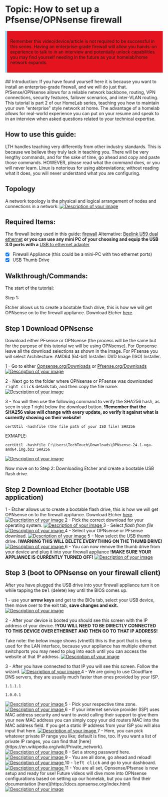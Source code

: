 # Topic: How to set up a Pfsense/OPNsense firewall
<!DOCTYPE html>
<html lang="en">
<head>
<meta charset="UTF-8">
<meta name="viewport" content="width=device-width, initial-scale=1.0">

<title>Warning Box Example</title>

<style>
.warning-box {
    background-color: #E4141E; /* Light red background color */
    border-left: 6px solid #8CD2F4; /* Red border on the left side */
    padding: 10px; /* Padding inside the box */
    margin-bottom: 20px; /* Margin at the bottom to separate from other content */
}
</style>
</head>
<body>

<div class="warning-box">
    <p>Remember this video/device/article is not required to be successful in this series. Having an enterprise-grade firewall will allow you hands-on experience to talk to in an interview and potentially unlock capabilities you may find yourself needing
    in the future as your homelab/home network expands.</p>
</div>

</body>
</html>
## Introduction:
If you have found yourself here it is because you want to install an enterprise-grade firewall, and we will do just that. PfSense/OPNsense allows for a reliable network backbone, routing, VPN connections, security features, failover scenarios, and inter-VLAN routing. This tutorial is part 2 of our HomeLab series, teaching you how to maintain your own "enterprise" style network at home. The advantage of a homelab allows for real-world experience you can put on your resume and speak to in an interview when asked questions related to your technical expertise. 

## How to use this guide:
LTH handles teaching very differently from other industry standards. This is because we believe they truly lack in teaching you. There will be very lengthy commands, and for the sake of time, go ahead and copy and paste those commands. HOWEVER, please read what the command does, or you will never learn. Linux is notorious for using abbreviations; without reading what it does, you will never understand what you are configuring.
## Topology
A network topology is the physical and logical arrangement of nodes and connections in a network:
<a href="/images/EP2_firewall/firewall_topology.png" class="image-expand">
    <img src="/images/EP2_firewall/firewall_topology.png" alt="Description of your image">
</a>

## Required Items:
The firewall being used in this guide: [firewall](https://tinyurl.com/ynvvvdrw) 
Alternative: [Beelink U59 dual ethernet](https://amzn.to/3PloqUa)
**or you can use any mini PC of your choosing and equip the USB 3.0 ports with a** [USB to ethernet adapter](https://amzn.to/4a8eXrT)

- [x] Firewall Appliance (this could be a mini-PC with two ethernet ports)
- [x] USB Thumb Drive

## Walkthrough/Commands:
The start of the tutorial:

Step 1:

Etcher allows us to create a bootable flash drive, this is how we will get OPNsense on to the firewall appliance. Download Etcher [here](https://etcher.balena.io/). 

## Step 1 Download OPNsense
Download either PFsense or OPNsense (the process will be the same but for the purpose of this tutorial we will be using OPNsense). For Opnsense leave all the download selections as shown in the image. For PFsense you will select Architecture: AMD64 (64-bit) Installer: DVD Image (ISO) Installer. 

1 - Go to either [Opnsense.org/Downloads](https://opnsense.org/download/) or [Pfsense.org/Downloads](https://www.pfsense.org/download/)
<a href="/images/EP2_firewall/opnsense_1.png" class="image-expand">
    <img src="/images/EP2_firewall/opnsense_1.png" alt="Description of your image">
</a>

2 - Next go to the folder where OPNsense or PFsense was downloaded <kbd>right click</kbd> details tab, and then copy the file name.
<a href="/images/EP2_firewall/opnsense_2.png" class="image-expand">
    <img src="/images/EP2_firewall/opnsense_2.png" alt="Description of your image">
</a>

3 - You will then use the following command to verify the SHA256 hash, as seen in step 1 right below the download button. **!Remember that the SHA256 value will change with every update, so verify it against what is currently showing on their website!**
```
certUtil -hashfile (the file path of your ISO file) SHA256
```
EXMAPLE: 
```
certUtil -hashfile C:\Users\TechTouch\Downloads\OPNsense-24.1-vga-amd64.img.bz2 SHA256
```
<a href="/images/EP2_firewall/opnsense_3.png" class="image-expand">
    <img src="/images/EP2_firewall/opnsense_3.png" alt="Description of your image">
</a>

Now move on to Step 2: Downloading Etcher and create a bootable USB flash drive.

## Step 2 Download Etcher (bootable USB application)

1 - Etcher allows us to create a bootable flash drive, this is how we will get OPNsense on to the firewall appliance. Download Etcher [here](https://etcher.balena.io/). 
<a href="/images/EP2_firewall/etcher_1.png" class="image-expand">
    <img src="/images/EP2_firewall/etcher_1.png" alt="Description of your image">
</a>
2 - Pick the correct download for your operating system.
<a href="/images/EP2_firewall/etcher_2.png" class="image-expand">
    <img src="/images/EP2_firewall/etcher_2.png" alt="Description of your image">
</a>
3 - Select *flash from file* 
<a href="/images/EP2_firewall/etcher_3.png" class="image-expand">
    <img src="/images/EP2_firewall/etcher_3.png" alt="Description of your image">
</a>
4 - Select your OPNsense or PFsense download. 
<a href="/images/EP2_firewall/etcher_4.png" class="image-expand">
    <img src="/images/EP2_firewall/etcher_4.png" alt="Description of your image">
</a>
5 - Now select the USB thumb drive. **!WARNING THIS WILL DELETE EVERYTHING ON THE THUMB DRIVE!**
<a href="/images/EP2_firewall/etcher_5.png" class="image-expand">
    <img src="/images/EP2_firewall/etcher_5.png" alt="Description of your image">
</a>
6 - You can now remove the thumb drive from your device and plug it into your firewall appliance **!MAKE SURE YOUR APPLIANCE IS CURRENTLY TURNED OFF!**
<a href="/images/EP2_firewall/etcher_6.png" class="image-expand">
    <img src="/images/EP2_firewall/etcher_6.png" alt="Description of your image">
</a>

## Step 3 (boot to OPNsense on your firewall client)
After you have plugged the USB drive into your firewall appliance turn it on while tapping the <kbd>Del</kbd> (delete) key until the BIOS comes up. 

1 - use your **arrow keys** and get to the BIOs tab, select your USB device, then move over to the exit tab, **save changes and exit.** 
<a href="/images/EP2_firewall/bios.png" class="image-expand">
    <img src="/images/EP2_firewall/bios.png" alt="Description of your image">
</a>

2 - After your device is booted you should see this screen with the IP address of your device. **!YOU WILL NEED TO BE DIRECTLY CONNECTED TO THIS DEVICE OVER ETHERNET AND THEN GO TO THAT IP ADDRESS!**

Take note: the below image shows (vtnet0) this is the port that is being used for the LAN interface, because your appliance has multiple ethernet switchports you may need to plug into each until you can access the website at that IP address.
<a href="/images/EP2_firewall/opnsense_start.png" class="image-expand">
    <img src="/images/EP2_firewall/opnsense_start.png" alt="Description of your image">
</a>

3 - After you have connected to that IP you will see this screen. Follow the wizard. 
<a href="/images/EP2_firewall/opn_1.png" class="image-expand">
    <img src="/images/EP2_firewall/opn_1.png" alt="Description of your image">
</a>
4 - We are going to use Cloudflare DNS servers, they are usually much faster than ones provided by your ISP. 
```
1.1.1.1
```
```
1.0.0.1
```
<a href="/images/EP2_firewall/opn_2.png" class="image-expand">
    <img src="/images/EP2_firewall/opn_2.png" alt="Description of your image">
</a>
5 - Pick your respective time zone. 
<a href="/images/EP2_firewall/opn_3.png" class="image-expand">
    <img src="/images/EP2_firewall/opn_3.png" alt="Description of your image">
</a>
6 - If your internet service provider (ISP) uses MAC address security and want to avoid calling their support to give them your new MAC address you can simply copy your old routers MAC into the MAC address field. If you get a static IP address from your ISP you will also input that here.
<a href="/images/EP2_firewall/opn_4.png" class="image-expand">
    <img src="/images/EP2_firewall/opn_4.png" alt="Description of your image">
</a>
7 - Here, you can pick whatever private IP range you like; default is fine, too. If you want a list of private IP ranges, you can find that [here](https://en.wikipedia.org/wiki/Private_network). 
<a href="/images/EP2_firewall/opn_5.png" class="image-expand">
    <img src="/images/EP2_firewall/opn_5.png" alt="Description of your image">
</a>
8 - Set a strong password here. 
<a href="/images/EP2_firewall/opn_6.png" class="image-expand">
    <img src="/images/EP2_firewall/opn_6.png" alt="Description of your image">
</a>
9 - You are all done, go ahead and reload!
<a href="/images/EP2_firewall/opn_7.png" class="image-expand">
    <img src="/images/EP2_firewall/opn_7.png" alt="Description of your image">
</a>
10 - <kbd>left click</kbd> and go to your dashboard.
<a href="/images/EP2_firewall/opn_8.png" class="image-expand">
    <img src="/images/EP2_firewall/opn_8.png" alt="Description of your image">
</a>
11 - You are all set, Opnsense/Pfsense is now setup and ready for use! Future videos will dive more into OPNsense configurations based on setting up our homelab, but you can find their documentation [here](https://docs.opnsense.org/index.html)
<a href="/images/EP2_firewall/opn_9.png" class="image-expand">
    <img src="/images/EP2_firewall/opn_9.png" alt="Description of your image">
</a>